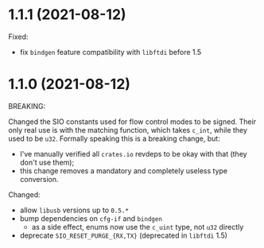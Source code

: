 # 1.1.1 (2021-08-12)

Fixed:

- fix `bindgen` feature compatibility with `libftdi` before 1.5

# 1.1.0 (2021-08-12)

BREAKING:

Changed the SIO constants used for flow control modes to be signed.
Their only real use is with the matching function, which takes `c_int`,
while they used to be `u32`. Formally speaking this is a breaking change, but:
- I've manually verified all `crates.io` revdeps to be okay with that (they don't use them);
- this change removes a mandatory and completely useless type conversion.

Changed:

- allow `libusb` versions up to `0.5.*`
- bump dependencies on `cfg-if` and `bindgen`
  - as a side effect, enums now use the `c_uint` type, not `u32` directly
- deprecate `SIO_RESET_PURGE_{RX,TX}` (deprecated in `libftdi` 1.5)
